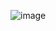 ![image](https://user-images.githubusercontent.com/67019423/191661097-eb7f7eed-1545-402a-94ee-8e76fbce5db3.png)
